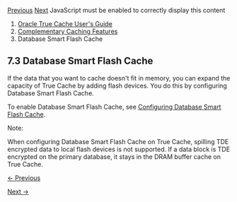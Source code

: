 [Previous](keep-buffer-pool.md) [Next](deleting-true-cache.md) JavaScript
must be enabled to correctly display this content

  1. [Oracle True Cache User's Guide](index.md)
  2. [Complementary Caching Features](complementary-caching-features.md)
  3. Database Smart Flash Cache

## 7.3 Database Smart Flash Cache

If the data that you want to cache doesn't fit in memory, you can expand the
capacity of True Cache by adding flash devices. You do this by configuring
Database Smart Flash Cache.

To enable Database Smart Flash Cache, see [Configuring Database Smart Flash
Cache](https://docs.oracle.com/pls/topic/lookup?ctx=db23&id=ADMIN-GUID-31E0885D-53DB-442D-BC5F-DDE0588C915A).

Note:

When configuring Database Smart Flash Cache on True Cache, spilling TDE
encrypted data to local flash devices is not supported. If a data block is TDE
encrypted on the primary database, it stays in the DRAM buffer cache on True
Cache.


[← Previous](keep-buffer-pool.md)

[Next →](deleting-true-cache.md)
